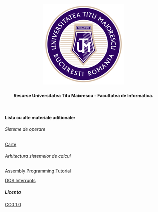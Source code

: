 <h1 align="center">
  <br>
  <a href="https://github.com/ArmynC/ArminC-UTM-Info/archive/refs/heads/main.zip"><img src="https://raw.githubusercontent.com/ArmynC/ArminC-UTM-Info/main/sigla.png" alt="UTM"></a>
</h1>

<h4 align="center">Resurse Universitatea Titu Maiorescu - Facultatea de Informatica.</h4>
<br>

#### Lista cu alte materiale aditionale:

###### Sisteme de operare
[Carte](https://github.com/systems-cs-pub-ro/carte-uso/releases)

###### Arhitectura sistemelor de calcul
[Assembly Programming Tutorial](https://www.tutorialspoint.com/assembly_programming/index.htm)

[DOS Interrupts](http://spike.scu.edu.au/~barry/interrupts.html)

##### Licenta
[CC0 1.0](https://tldrlegal.com/license/creative-commons-cc0-1.0-universal)